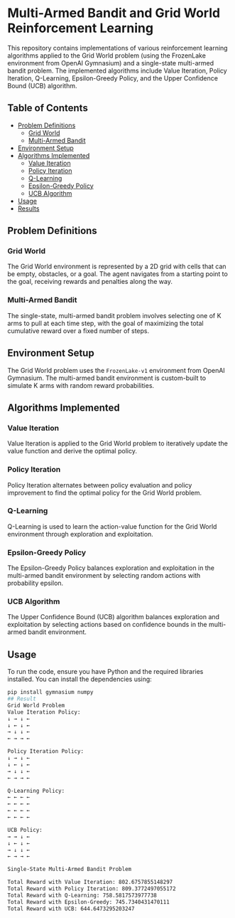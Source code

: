 # Multi-Armed Bandit and Grid World Reinforcement Learning

This repository contains implementations of various reinforcement learning algorithms applied to the Grid World problem (using the FrozenLake environment from OpenAI Gymnasium) and a single-state multi-armed bandit problem. The implemented algorithms include Value Iteration, Policy Iteration, Q-Learning, Epsilon-Greedy Policy, and the Upper Confidence Bound (UCB) algorithm.

## Table of Contents
- [Problem Definitions](#problem-definitions)
  - [Grid World](#grid-world)
  - [Multi-Armed Bandit](#multi-armed-bandit)
- [Environment Setup](#environment-setup)
- [Algorithms Implemented](#algorithms-implemented)
  - [Value Iteration](#value-iteration)
  - [Policy Iteration](#policy-iteration)
  - [Q-Learning](#q-learning)
  - [Epsilon-Greedy Policy](#epsilon-greedy-policy)
  - [UCB Algorithm](#ucb-algorithm)
- [Usage](#usage)
- [Results](#results)

## Problem Definitions

### Grid World
The Grid World environment is represented by a 2D grid with cells that can be empty, obstacles, or a goal. The agent navigates from a starting point to the goal, receiving rewards and penalties along the way.

### Multi-Armed Bandit
The single-state, multi-armed bandit problem involves selecting one of K arms to pull at each time step, with the goal of maximizing the total cumulative reward over a fixed number of steps.

## Environment Setup
The Grid World problem uses the `FrozenLake-v1` environment from OpenAI Gymnasium. The multi-armed bandit environment is custom-built to simulate K arms with random reward probabilities.

## Algorithms Implemented

### Value Iteration
Value Iteration is applied to the Grid World problem to iteratively update the value function and derive the optimal policy.

### Policy Iteration
Policy Iteration alternates between policy evaluation and policy improvement to find the optimal policy for the Grid World problem.

### Q-Learning
Q-Learning is used to learn the action-value function for the Grid World environment through exploration and exploitation.

### Epsilon-Greedy Policy
The Epsilon-Greedy Policy balances exploration and exploitation in the multi-armed bandit environment by selecting random actions with probability epsilon.

### UCB Algorithm
The Upper Confidence Bound (UCB) algorithm balances exploration and exploitation by selecting actions based on confidence bounds in the multi-armed bandit environment.

## Usage
To run the code, ensure you have Python and the required libraries installed. You can install the dependencies using:
```bash
pip install gymnasium numpy
## Result
Grid World Problem
Value Iteration Policy:
↓ → ↓ ←
↓ ← ↓ ←
→ ↓ ↓ ←
← → → ←

Policy Iteration Policy:
↓ → ↓ ←
↓ ← ↓ ←
→ ↓ ↓ ←
← → → ←

Q-Learning Policy:
← ← ← ←
← ← ← ←
← ← ← ←
← ← ← ←

UCB Policy:
→ → ↓ ←
↓ ← ↓ ←
→ ↓ ↓ ←
← → → ←

Single-State Multi-Armed Bandit Problem

Total Reward with Value Iteration: 802.6757855148297
Total Reward with Policy Iteration: 809.3772497055172
Total Reward with Q-Learning: 758.5817573977738
Total Reward with Epsilon-Greedy: 745.7340431470111
Total Reward with UCB: 644.6473295203247
